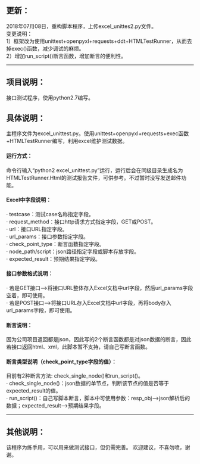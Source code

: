 ## 更新：
2018年07月08日，重构脚本程序，上传excel_unittes2.py文件。  
变更说明：  
1）框架改为使用unittest+openpyxl+requests+ddt+HTMLTestRunner，从而去掉exec()函数，减少调试的麻烦。  
2）增加run_script()断言函数，增加断言的便利性。



-----
## 项目说明：
接口测试程序，使用python2.7编写。

## 具体说明：
主程序文件为excel_unittest.py。使用unittest+openpyxl+requests+exec函数+HTMLTestRunner编写，利用excel维护测试数据。

#### 运行方式：
命令行输入“python2 excel_unittest.py”运行，运行后会在同级目录生成名为HTMLTestRunner.Html的测试报告文件，可供参考。不过暂时没写发送邮件功能。

#### Excel中字段说明：
· testcase：测试case名称指定字段。  
· request_method：接口http请求方式指定字段，GET或POST。  
· url：接口URL指定字段。  
· url_params：接口参数指定字段。  
· check_point_type：断言函数指定字段。  
· node_path/script：json路径指定字段或脚本存放字段。  
· expected_result：预期结果指定字段。  

#### 接口参数格式说明：  
· 若是GET接口-->将接口URL整体存入Excel文档中url字段，然后url_params字段空着，即可使用。  
· 若是POST接口-->将接口URL存入Excel文档中url字段，再将body存入url_params字段，即可使用。  
#### 断言说明：  
因为公司项目返回都是json，因此写的2个断言函数都是对json数据的断言，因此若接口返回html、xml，此脚本暂不支持，请自己写断言函数。  

#### 断言类型说明（check_point_type字段的值）：  
目前有2种断言方法: check_single_node()和run_script()。  
· check_single_node()：json数据的单节点，判断该节点的值是否等于expected_result的值。  
· run_script()：自己写脚本断言，脚本中可使用参数：resp_obj-->json解析后的数据；expected_result-->预期结果字段。  

-----
## 其他说明：
该程序为练手用，可以用来做测试接口，但仍需完善。
欢迎建议，不喜勿喷，谢谢。  


